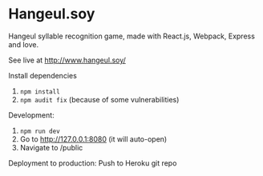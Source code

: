 # Hangeul.soy
Hangeul syllable recognition game, made with React.js, Webpack, Express and love.

See live at http://www.hangeul.soy/

Install dependencies
1. `npm install`
2. `npm audit fix` (because of some vulnerabilities)

Development:
1. `npm run dev`
2. Go to http://127.0.0.1:8080 (it will auto-open)
3. Navigate to /public

Deployment to production:
Push to Heroku git repo

